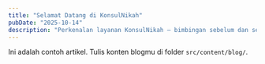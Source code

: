 ```yaml
---
title: "Selamat Datang di KonsulNikah"
pubDate: "2025-10-14"
description: "Perkenalan layanan KonsulNikah — bimbingan sebelum dan sesudah menikah."
---
```


Ini adalah contoh artikel. Tulis konten blogmu di folder `src/content/blog/`.
